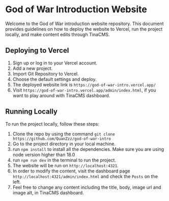 # God of War Introduction Website

Welcome to the God of War introduction website repository. This document provides guidelines on how to deploy the website to Vercel, run the project locally, and make content edits through TinaCMS.

## Deploying to Vercel

1. Sign up or log in to your Vercel account.
2. Add a new project.
3. Import Git Repository to Vercel.
4. Choose the default settings and deploy.
5. The deployed website link is `https://god-of-war-intro.vercel.app/`
6. Visit `https://god-of-war-intro.vercel.app/admin/index.html`, if you want to play around with TinaCMS dashboard.

## Running Locally

To run the project locally, follow these steps:

1. Clone the repo by using the command `git clone https://github.com/QuanZzz/god-of-war-intro`
2. Go to the project directory in your local machine.
3. run `npm install` to install all the dependencies. Make sure you are using node version higher than 18.0
4. run `npm run dev` in the terminal to run the project.
5. The website will be run on `http://localhost:4321`.
6. In order to modify the content, visit the dashboard page `http://localhost:4321/admin/index.html` and check the `Posts` on the left.
7. Feel free to change any content including the title, body, image url and image alt, in TinaCMS dashboard.
